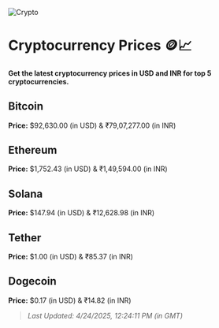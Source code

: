 
![Crypto](https://www.techguide.com.au/wp-content/uploads/2020/11/crypto3.jpeg)

# Cryptocurrency Prices 🪙📈

#### Get the latest cryptocurrency prices in USD and INR for top 5 cryptocurrencies.

## Bitcoin

**Price:** $92,630.00 (in USD) & ₹79,07,277.00 (in INR)

## Ethereum

**Price:** $1,752.43 (in USD) & ₹1,49,594.00 (in INR)

## Solana

**Price:** $147.94 (in USD) & ₹12,628.98 (in INR)

## Tether

**Price:** $1.00 (in USD) & ₹85.37 (in INR)

## Dogecoin

**Price:** $0.17 (in USD) & ₹14.82 (in INR)

> _Last Updated: 4/24/2025, 12:24:11 PM (in GMT)_
